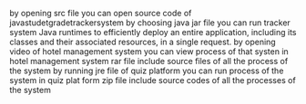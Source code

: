 by opening src file you can open source code of javastudetgradetrackersystem
by choosing java jar file you can run tracker system Java runtimes to efficiently deploy an entire application, including its classes and their associated resources, in a single request. 
by opening video of hotel management system you can view process of that systen
in hotel management system rar file include source files of all the process of the system
by running jre file of quiz platform you can run process of the system
in quiz plat form zip file include source codes of all the processes of the system
